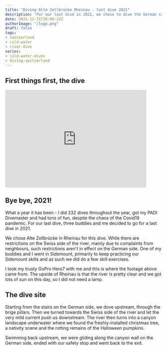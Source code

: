 ```yaml
---
title: "Diving Alte Zollbrücke Rheinau - last dive 2021"
description: "For our last dive in 2021, we chose to dive the German side of Alte Zollbrücke in Rheinau."
date: 2021-12-31T20:00:22Z
authorImage: "/logo.png"
draft: false
tags:
- switzerland
- cold-water
- river-dive
series:
- cold-water-dives
- diving-switzerland
---
```


## First things first, the dive

<iframe width="560" height="315" style="width:90%" src="https://www.youtube.com/embed/anYXVCfNvxA" title="YouTube video player" frameborder="0" allow="accelerometer; autoplay; clipboard-write; encrypted-media; gyroscope; picture-in-picture" allowfullscreen></iframe>

## Bye bye, 2021!

What a year it has been - I did 232 dives throughout the year, got my PADI Divemaster and had tons of fun, despite the chaos of the Covid19 pandemic.
For our last dive, three buddies and me decided to go for a last dive in 2021. 

We chose Alte Zollbrücke in Rheinau for this dive. While there are restrictions on the Swiss side of the river, mainly due to complaints from neighbours, such restrictions aren't in effect on the German side.
One of my buddies and I went in Sidemount, primarily to keep practicing our Sidemount skills and as such we did do a few skill exercises.

I took my trusty GoPro Hero7 with me and this is where the footage above came from. The upside of Rheinau is that the river is pretty clear and we got lots of sun on this day, so I did not need a lamp.

## The dive site
Starting from the stairs on the German side, we dove upstream, through the brige pillars. Then we turned towards the Swiss side of the river and let the very mild current push us downstream.
The river then turns into a canyon landscape underwater where we found the freshly-installed christmas tree, a nativity scene and the rotting remains of the Halloween pumpkins.

Swimming back upstream, we were gliding along the canyon wall on the German side, ended with our safety stop and went back to the exit.
